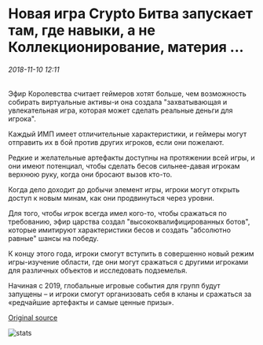 # Новая игра Crypto Битва запускает там, где навыки, а не Коллекционирование, материя ...

###### 2018-11-10 12:11

Эфир Королевства считает геймеров хотят больше, чем возможность собирать виртуальные активы-и она создала "захватывающая и увлекательная игра, которая может сделать реальные деньги для игрока".

Каждый ИМП имеет отличительные характеристики, и геймеры могут отправить их в бой против других игроков, если они пожелают.

Редкие и желательные артефакты доступны на протяжении всей игры, и они имеют потенциал, чтобы сделать бесов сильнее-давая игрокам верхнюю руку, когда они бросают вызов кто-то.

Когда дело доходит до добычи элемент игры, игроки могут открыть доступ к новым минам, как они продвинуться через уровни.

Для того, чтобы игрок всегда имел кого-то, чтобы сражаться по требованию, эфир царства создал "высококвалифицированных ботов", которые имитируют характеристики бесов и создать "абсолютно равные" шансы на победу.

К концу этого года, игроки смогут вступить в совершенно новый режим игры-изучение области, где они могут сражаться с другими игроками для различных объектов и исследовать подземелья.

Начиная с 2019, глобальные игровые события для групп будут запущены – и игроки смогут организовать себя в кланы и сражаться за «редчайшие артефакты и самые ценные призы».

[Original source](https://cointelegraph.com/news/new-crypto-battle-game-launches-where-skills-not-collectibles-matter)

![stats](https://c.statcounter.com/11760860/0/a89fa40b/1/ "stats")